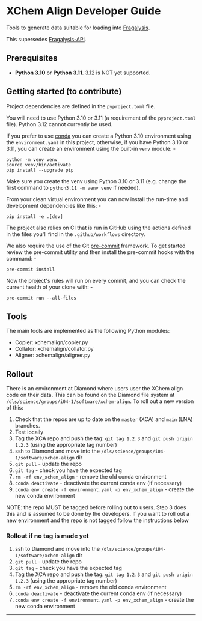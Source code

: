 # XChem Align Developer Guide

Tools to generate data suitable for loading into [Fragalysis](https://fragalysis.diamond.ac.uk/).

This supersedes [Fragalysis-API](https://github.com/xchem/fragalysis-api).

## Prerequisites

* **Python 3.10** or **Python 3.11**. 3.12 is NOT yet supported.

## Getting started (to contribute)

Project dependencies are defined in the `pyproject.toml` file.

You will need to use Python 3.10 or 3.11 (a requirement of the `pyproject.toml` file).
Python 3.12 cannot currently be used.

If you prefer to use [conda] you can create a Python 3.10 environment using the
`environment.yaml` in this project, otherwise, if you have Python 3.10 or 3.11,
you can create an environment using the built-in `venv` module: -

    python -m venv venv
    source venv/bin/activate
    pip install --upgrade pip

Make sure you create the venv using Python 3.10 or 3.11 (e.g. change the first command to `python3.11 -m venv venv`
if needed).

From your clean virtual environment you can now install the run-time and development
dependencies like this: -

    pip install -e .[dev]

The project also relies on CI that is run in GitHub using the actions defined
in the files you'll find in the `.github/workflows` directory.

We also require the use of the Git [pre-commit] framework.
To get started review the pre-commit utility and then install
the pre-commit hooks with the command: -

    pre-commit install

Now the project's rules will run on every commit, and you can check the
current health of your clone with: -

    pre-commit run --all-files

## Tools

The main tools are implemented as the following Python modules:

- Copier: xchemalign/copier.py
- Collator: xchemalign/collator.py
- Aligner: xchemalign/aligner.py

## Rollout

There is an environment at Diamond where users user the XChem align code on their data.
This can be found on the Diamond file system at `/dls/science/groups/i04-1/software/xchem-align`.
To roll out a new version of this:

1. Check that the repos are up to date on the `master` (XCA) and `main` (LNA) branches.
2. Test locally
3. Tag the XCA repo and push the tag: `git tag 1.2.3` and `git push origin 1.2.3` (using the appropriate tag number)
4. ssh to Diamond and move into the `/dls/science/groups/i04-1/software/xchem-align` dir
5. `git pull` - update the repo
6. `git tag` - check you have the expected tag
7. `rm -rf env_xchem_align` - remove the old conda environment
8. `conda deactivate` - deactivate the current conda env (if necessary)
9. `conda env create -f environment.yaml -p env_xchem_align` - create the new conda environment

NOTE: the repo MUST be tagged before rolling out to users. Step 3 does this and is assumed to be done by the
developers. If you want to roll out a new environment and the repo is not tagged follow the instructions below

### Rollout if no tag is made yet

1. ssh to Diamond and move into the `/dls/science/groups/i04-1/software/xchem-align` dir
2. `git pull` - update the repo
3. `git tag` - check you have the expected tag
4. Tag the XCA repo and push the tag: `git tag 1.2.3` and `git push origin 1.2.3` (using the appropriate tag number)
5. `rm -rf env_xchem_align` - remove the old conda environment
6. `conda deactivate` - deactivate the current conda env (if necessary)
7. `conda env create -f environment.yaml -p env_xchem_align` - create the new conda environment

---

[conda]: https://docs.conda.io/en/latest/
[pre-commit]: https://pre-commit.com
